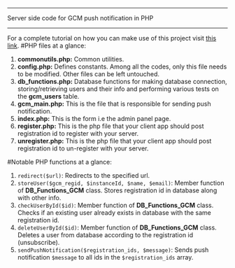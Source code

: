 *************************************************
Server side code for GCM push notification in PHP
*************************************************
For a complete tutorial on how you can make use of this project visit [this link](https://neurobin.org/docs/android/push-notification-gcm-client-server/).
<span id="server-php-files"></span>
#PHP files at a glance:

1. **commonutils.php:** Common utilities.
2. **config.php:** Defines constants. Among all the codes, only this file needs to be modified. Other files can be left untouched.
3. **db_functions.php:** Database functions for making database connection, storing/retrieving users and their info and performing various tests on the **gcm_users** table.
4. **gcm_main.php:** This is the file that is responsible for sending push notification.
5. **index.php:** This is the form i.e the admin panel page.
6. **register.php:** This is the php file that your client app should post registration id to register with your server.
7. **unregister.php:** This is the php file that your client app should post registration id to un-register with your server.

<span id="server-php-funcs"></span>
#Notable PHP functions at a glance:

1. `redirect($url)`: Redirects to the specified url.
2. `storeUser($gcm_regid, $instanceId, $name, $email)`: Member function of **DB_Functions_GCM** class. Stores registration id in database along with other info.
3. `checkUserById($id)`: Member function of **DB_Functions_GCM** class. Checks if an existing user already exists in database with the same registration id.
4. `deleteUserById($id)`: Member function of **DB_Functions_GCM** class. Deletes a user from database according to the registration id (unsubscribe).
5. `sendPushNotification($registration_ids, $message)`: Sends push notification `$message` to all ids in the `$registration_ids` array.
